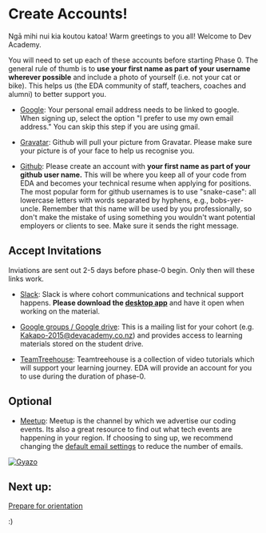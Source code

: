 # Create Accounts!


Ngā mihi nui kia koutou katoa! Warm greetings to you all! Welcome to Dev Academy.

You will need to set up each of these accounts before starting Phase 0. The general rule of thumb is to **use your first name as part of your username wherever possible** and include a photo of yourself (i.e. not your cat or bike). This helps us (the EDA community of staff, teachers, coaches and alumni) to better support you.

- [Google](https://accounts.google.com/Signup): Your personal email address needs to be linked to google. When signing up, select the option "I prefer to use my own email address." You can skip this step if you are using gmail.

- [Gravatar](http://en.gravatar.com/): Github will pull your picture from Gravatar. Please make sure your picture is of your face to help us recognise you.

- [Github](https://github.com/): Please create an account with **your first name as part of your github user name.** This will be where you keep all of your code from EDA and becomes your technical resume when applying for positions. The most popular form for github usernames is to use "snake-case": all lowercase letters with words separated by hyphens, e.g., bobs-yer-uncle. Remember that this name will be used by you professionally, so don't make the mistake of  using something you wouldn't want potential employers or clients to see. Make sure it sends the right message.

## Accept Invitations
Inviations are sent out 2-5 days before phase-0 begin. Only then will these links work.

- [Slack](/slack.md): Slack is where cohort communications and technical support happens. **Please download the [desktop app](https://slack.com/apps)** and have it open when working on the material.

- [Google groups / Google drive](https://drive.google.com/a/enspiral.com/folderview?id=0B5aB0OHeInzgeWZoQm9VaWJQeWc&usp=sharing): This is a mailing list for your cohort (e.g. Kakapo-2015@devacademy.co.nz) and provides access to learning materials stored on the student drive.

- [TeamTreehouse](https://teamtreehouse.com/home): Teamtreehouse is a collection of video tutorials which will support your learning journey. EDA will provide an account for you to use during the duration of phase-0.

## Optional
- [Meetup](http://www.meetup.com/Enspiral-Dev-Academy-Meetup/): Meetup is the channel by which we advertise our coding events. Its also a great resource to find out what tech events are happening in your region. If choosing to sing up, we recommend changing the [default email settings](http://www.meetup.com/account/comm/) to reduce the number of emails.

[![Gyazo](http://i.gyazo.com/e0c8b3c2e164162d2e021619aee97881.gif)](http://gyazo.com/e0c8b3c2e164162d2e021619aee97881)


## Next up:
[Prepare for orientation](/0.2-prepare-for-orientation/README.md)

:)
